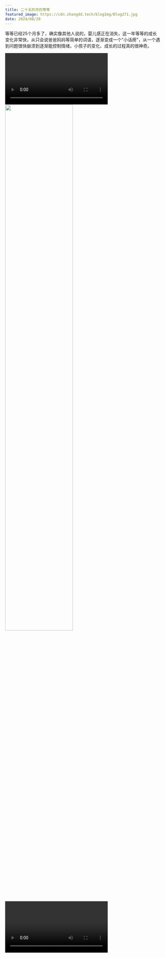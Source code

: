 ```yaml
---
title: 二十五的月的等等
featured_image: https://cdn.zhangdd.tech/blogImg/Blog271.jpg
date: 2024/08/20
---
```

等等已经25个月多了，确实像其他人说的，婴儿感正在消失，这一年等等的成长变化非常快，从只会说爸爸妈妈等简单的词语，逐渐变成一个"小话痨"，从一个遇到问题很快崩溃到逐渐能控制情绪，小孩子的变化、成长的过程真的很神奇。

<video src="https://cdn.zhangdd.tech/contentImg/271/00.mp4" controls loop autoplay preload="auto" width="66%" ></video>
<img src="https://cdn.zhangdd.tech/contentImg/271/00.jpg" width="66%" alt="">
<video src="https://cdn.zhangdd.tech/contentImg/271/01.mp4" controls loop autoplay preload="auto" width="66%" ></video>
